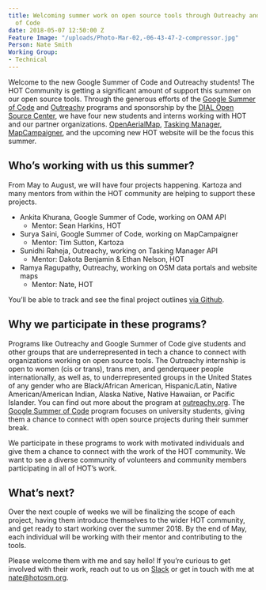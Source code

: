 ```yaml
---
title: Welcoming summer work on open source tools through Outreachy and Google Summer
  of Code
date: 2018-05-07 12:50:00 Z
Feature Image: "/uploads/Photo-Mar-02,-06-43-47-2-compressor.jpg"
Person: Nate Smith
Working Group:
- Technical
---
```


Welcome to the new Google Summer of Code and Outreachy students! The HOT Community is getting a significant amount of support this summer on our open source tools. Through the generous efforts of the [Google Summer of Code](https://summerofcode.withgoogle.com/) and [Outreachy](https://www.outreachy.org/) programs and sponsorship by the [DIAL Open Source Center](http://www.osc.dial.community/), we have four new students and interns working with HOT and our partner organizations. [OpenAerialMap](https://openaerialmap.org/), [Tasking Manager](https://tasks.hotosm.org/), [MapCampaigner](http://campaigns.hotosm.org/all), and the upcoming new HOT website will be the focus this summer. 

## Who’s working with us this summer?

From May to August, we will have four projects happening. Kartoza and many mentors from within the HOT community are helping to support these projects.

* Ankita Khurana, Google Summer of Code, working on OAM API
  - Mentor: Sean Harkins, HOT
* Surya Saini, Google Summer of Code, working on MapCampaigner
  - Mentor: Tim Sutton, Kartoza
* Sunidhi Raheja, Outreachy, working on Tasking Manager API
  - Mentor: Dakota Benjamin & Ethan Nelson, HOT
* Ramya Ragupathy, Outreachy, working on OSM data portals and website maps
  - Mentor: Nate, HOT

You’ll be able to track and see the final project outlines [via Github](https://github.com/hotosm/tech/issues/114).

## Why we participate in these programs?

Programs like Outreachy and Google Summer of Code give students and other groups that are underrepresented in tech a chance to connect with organizations working on open source tools. The Outreachy internship is open to women (cis or trans), trans men, and genderqueer people internationally, as well as, to underrepresented groups in the United States of any gender who are Black/African American, Hispanic/Latin, Native American/American Indian, Alaska Native, Native Hawaiian, or Pacific Islander. You can find out more about the program at [outreachy.org](https://www.outreachy.org/). The [Google Summer of Code](https://summerofcode.withgoogle.com/) program focuses on university students, giving them a chance to connect with open source projects during their summer break. 

We participate in these programs to work with motivated individuals and give them a chance to connect with the work of the HOT community. We want to see a diverse community of volunteers and community members participating in all of HOT’s work. 

## What’s next?

Over the next couple of weeks we will be finalizing the scope of each project, having them introduce themselves to the wider HOT community, and get ready to start working over the summer 2018. By the end of May, each individual will be working with their mentor and contributing to the tools.

Please welcome them with me and say hello! If you’re curious to get involved with their work, reach out to us on [Slack](http://slack.hotosm.org/) or get in touch with me at nate@hotosm.org.